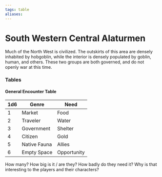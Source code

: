 ```yaml
---
tags: table
aliases:
---
```

# South Western Central Alaturmen
Much of the North West is civilized. The outskirts of this area are densely inhabited by hobgoblin, while the interior is densely populated by goblin, human, and others. These two groups are both governed, and do not openly war at this time.

### Tables
#### General Encounter Table
1d6 | Genre | Need 
--- | --- | --- 
1 | Market | Food 
2 | Traveler | Water 
3 | Government | Shelter 
4 | Citizen | Gold 
5 | Native Fauna | Allies 
6 | Empty Space | Opportunity

How many? How big is it / are they? How badly do they need it? Why is that interesting to the players and their characters?